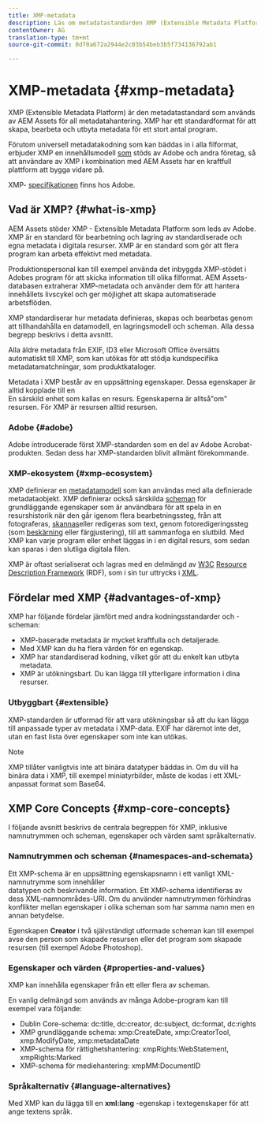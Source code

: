 ```yaml
---
title: XMP-metadata
description: Läs om metadatastandarden XMP (Extensible Metadata Platform) som används av AEM Assets för metadatahantering. XMP har ett standardformat för att skapa, bearbeta och utbyta metadata för ett stort antal program.
contentOwner: AG
translation-type: tm+mt
source-git-commit: 0d70a672a2944e2c03b54beb3b5f734136792ab1

---
```



# XMP-metadata {#xmp-metadata}

XMP (Extensible Metadata Platform) är den metadatastandard som används av AEM Assets för all metadatahantering. XMP har ett standardformat för att skapa, bearbeta och utbyta metadata för ett stort antal program.

Förutom universell metadatakodning som kan bäddas in i alla filformat, erbjuder XMP en innehållsmodell [som](xmp.md#xmp-core-concepts) stöds av Adobe [](xmp.md#advantages-of-xmp) och andra företag, så att användare av XMP i kombination med AEM Assets har en kraftfull plattform att bygga vidare på.

XMP- [specifikationen](https://www.adobe.com/devnet/xmp.html) finns hos Adobe.

## Vad är XMP? {#what-is-xmp}

AEM Assets stöder XMP - Extensible Metadata Platform som leds av Adobe. XMP är en standard för bearbetning och lagring av standardiserade och egna metadata i digitala resurser. XMP är en standard som gör att flera program kan arbeta effektivt med metadata.

Produktionspersonal kan till exempel använda det inbyggda XMP-stödet i Adobes program för att skicka information till olika filformat. AEM Assets-databasen extraherar XMP-metadata och använder dem för att hantera innehållets livscykel och ger möjlighet att skapa automatiserade arbetsflöden.

XMP standardiserar hur metadata definieras, skapas och bearbetas genom att tillhandahålla en datamodell, en lagringsmodell och scheman. Alla dessa begrepp beskrivs i detta avsnitt.

Alla äldre metadata från EXIF, ID3 eller Microsoft Office översätts automatiskt till XMP, som kan utökas för att stödja kundspecifika metadatamatchningar, som produktkataloger.

Metadata i XMP består av en uppsättning egenskaper. Dessa egenskaper är alltid kopplade till en\
En särskild enhet som kallas en resurs. Egenskaperna är alltså&quot;om&quot; resursen. För XMP är resursen alltid resursen.

### Adobe {#adobe}

Adobe introducerade först XMP-standarden som en del av Adobe Acrobat-produkten. Sedan dess har XMP-standarden blivit allmänt förekommande.

### XMP-ekosystem {#xmp-ecosystem}

XMP definierar en [metadatamodell](https://en.wikipedia.org/wiki/Metadata) som kan användas med alla definierade metadataobjekt. XMP definierar också särskilda [scheman](https://en.wikipedia.org/wiki/XML_schema) för grundläggande egenskaper som är användbara för att spela in en resurshistorik när den går igenom flera bearbetningssteg, från att fotograferas, [skannas](https://en.wikipedia.org/wiki/Image_scanner)eller redigeras som text, genom fotoredigeringssteg (som [beskärning](https://en.wikipedia.org/wiki/Cropping_%28image%29) eller färgjustering), till att sammanfoga en slutbild. Med XMP kan varje program eller enhet läggas in i en digital resurs, som sedan kan sparas i den slutliga digitala filen.

XMP är oftast serialiserat och lagras med en delmängd av [W3C](https://en.wikipedia.org/wiki/World_Wide_Web_Consortium) [Resource Description Framework](https://en.wikipedia.org/wiki/Resource_Description_Framework) (RDF), som i sin tur uttrycks i [XML](https://en.wikipedia.org/wiki/XML).

## Fördelar med XMP {#advantages-of-xmp}

XMP har följande fördelar jämfört med andra kodningsstandarder och -scheman:

* XMP-baserade metadata är mycket kraftfulla och detaljerade.
* Med XMP kan du ha flera värden för en egenskap.
* XMP har standardiserad kodning, vilket gör att du enkelt kan utbyta metadata.
* XMP är utökningsbart. Du kan lägga till ytterligare information i dina resurser.

### Utbyggbart {#extensible}

XMP-standarden är utformad för att vara utökningsbar så att du kan lägga till anpassade typer av metadata i XMP-data. EXIF har däremot inte det, utan en fast lista över egenskaper som inte kan utökas.

>[!NOTE]
>
>XMP tillåter vanligtvis inte att binära datatyper bäddas in. Om du vill ha binära data i XMP, till exempel miniatyrbilder, måste de kodas i ett XML-anpassat format som Base64.

## XMP Core Concepts {#xmp-core-concepts}

I följande avsnitt beskrivs de centrala begreppen för XMP, inklusive namnutrymmen och scheman, egenskaper och värden samt språkalternativ.

### Namnutrymmen och scheman {#namespaces-and-schemata}

Ett XMP-schema är en uppsättning egenskapsnamn i ett vanligt XML-namnutrymme som innehåller\
datatypen och beskrivande information. Ett XMP-schema identifieras av dess XML-namnområdes-URI. Om du använder namnutrymmen förhindras konflikter mellan egenskaper i olika scheman som har samma namn men en annan betydelse.

Egenskapen **Creator** i två självständigt utformade scheman kan till exempel avse den person som skapade resursen eller det program som skapade resursen (till exempel Adobe Photoshop).

### Egenskaper och värden {#properties-and-values}

XMP kan innehålla egenskaper från ett eller flera av scheman.

En vanlig delmängd som används av många Adobe-program kan till exempel vara följande:

* Dublin Core-schema: dc:title, dc:creator, dc:subject, dc:format, dc:rights
* XMP grundläggande schema: xmp:CreateDate, xmp:CreatorTool, xmp:ModifyDate, xmp:metadataDate
* XMP-schema för rättighetshantering: xmpRights:WebStatement, xmpRights:Marked
* XMP-schema för mediehantering: xmpMM:DocumentID

### Språkalternativ {#language-alternatives}

Med XMP kan du lägga till en **xml:lang** -egenskap i textegenskaper för att ange textens språk.
